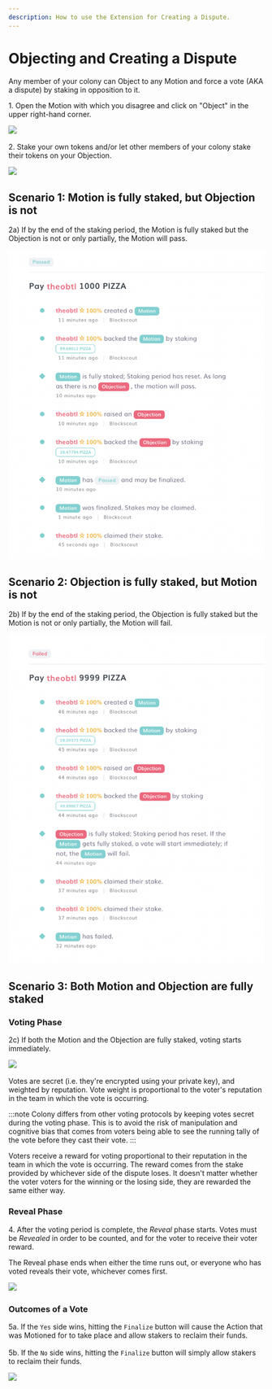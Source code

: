 ```yaml
---
description: How to use the Extension for Creating a Dispute.
---
```


# Objecting and Creating a Dispute

Any member of your colony can Object to any Motion and force a vote (AKA a dispute) by staking in opposition to it.&#x20;

1\. Open the Motion with which you disagree and click on "Object" in the upper right-hand corner.

![](../assets/C-1-Object.gif)

2\. Stake your own tokens and/or let other members of your colony stake their tokens on your Objection.

![](../assets/C-2-Stake.gif)

## Scenario 1: Motion is fully staked, but Objection is not

2a) If by the end of the staking period, the Motion is fully staked but the Objection is not or only partially, the Motion will pass.

![](../assets/C-2a-passes.png)

## Scenario 2: Objection is fully staked, but Motion is not

2b) If by the end of the staking period, the Objection is fully staked but the Motion is not or only partially, the Motion will fail.

![](../assets/C-2b-fails.png)

## Scenario 3: **Both** Motion and Objection are fully staked

### Voting Phase

2c) If both the Motion and the Objection are fully staked, voting starts immediately.&#x20;

![](../assets/C-2c-voting-starts.gif)

Votes are secret (i.e. they're encrypted using your private key), and weighted by reputation. Vote weight is proportional to the voter's reputation in the team in which the vote is occurring.

:::note
Colony differs from other voting protocols by keeping votes secret during the voting phase. This is to avoid the risk of manipulation and cognitive bias that comes from voters being able to see the running tally of the vote before they cast their vote.
:::

Voters receive a reward for voting proportional to their reputation in the team in which the vote is occurring. The reward comes from the stake provided by whichever side of the dispute loses. It doesn't matter whether the voter voters for the winning or the losing side, they are rewarded the same either way.

### Reveal Phase

4\. After the voting period is complete, the _Reveal_ phase starts. Votes must be _Revealed_ in order to be counted, and for the voter to receive their voter reward.&#x20;

The Reveal phase ends when either the time runs out, or everyone who has voted reveals their vote, whichever comes first.&#x20;

![](../assets/C-4-Reveal-votes.gif)

### Outcomes of a Vote

5a. If the `Yes` side wins, hitting the `Finalize` button will cause the Action that was Motioned for to take place and allow stakers to reclaim their funds. \
\
5b. If the `No` side wins, hitting the `Finalize` button will simply allow stakers to reclaim their funds.

![](../assets/C-5-Finalise.gif)

##
